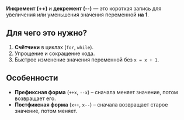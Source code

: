 **Инкремент (++)** и **декремент (--)** — это короткая запись для увеличения или уменьшения значения переменной **на 1**.

## Для чего это нужно?

1. **Счётчики** в циклах (`for`, `while`).
2. Упрощение и сокращение кода.
3. Быстрое изменение значения переменной без `x = x + 1`.

## Особенности

- **Префиксная форма** (`++x`, `--x`) – сначала меняет значение, потом возвращает его.
- **Постфиксная форма** (`x++`, `x--`) – сначала возвращает старое значение, потом меняет.

